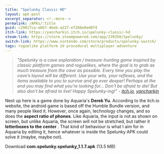```yaml
---
title: "Spelunky Classic HD"
layout: apk-post
excerpt_separator: <!--more-->
permalink: /APKs/:title
guid: c29817ca-e667-4beb-a237-ef266e8ed074
itch-link: https://yancharkin.itch.io/spelunky-classic-hd
steam-link: https://store.steampowered.com/app/239350/Spelunky/
switch-link: https://www.nintendo.com/store/products/spelunky-switch/
tags: roguelike platform 2d procedural multiplayer adventure 
---
```


> _"Spelunky is a cave exploration / treasure-hunting game inspired by classic platform games and roguelikes, where the goal is to grab as much treasure from the cave as possible. Every time you play the cave’s layout will be different. Use your wits, your reflexes, and the items available to you to survive and go ever deeper! Perhaps at the end you may find what you’re looking for… Don’t be afraid to die! But also don’t be afraid to live! Happy Spelunky-ing!" - <a href="https://yancharkin.itch.io/spelunky-classic-hd" target="_blank">itch.io</a>, <a href="https://yancharkin.itch.io/" target="_blank">yancharkin</a>_

Next up here is a game done by Aquaria's **Derek Yu**. According to the itch.io website, the android game is based off the Humble Bundle version, and many people liked it. <!--more-->However, once again, technology changes, and so does the **aspect ratio of phones**. Like Aquaria, the input is not as shown on screen, but unlike Aquaria, the screen will not be stretched, but rather it **letterboxes to the center** . That kind of behaviour is what I aim for in Aquaria by editing it, hence whatever is inside the Spelunky APK could solve it (maybe, maybe not).

<div class="text-center">
    <a class="btn btn-dark btn-block w-100" onclick='apk("com.spelunky.spelunky_1.1.7.apk")' target="_blank" style="text-decoration: none;"> Download <b>com.spelunky.spelunky_1.1.7.apk</b> (13.5 MB)</a>
</div>
